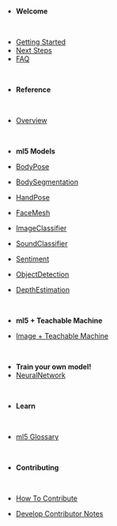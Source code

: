 <div class="sidebar-spacer">&nbsp;</div>

- **Welcome**
<div class="sidebar-section-divider">&nbsp;</div>

- [Getting Started](/)
- [Next Steps](/welcome/next-steps.md)
- [FAQ](/welcome/FAQ.md)

<div class="sidebar-spacer">&nbsp;</div>

- **Reference**
  <div class="sidebar-section-divider">&nbsp;</div>

- [Overview](/reference/overview.md)

<div class="sidebar-spacer">&nbsp;</div>

- **ml5 Models**

- [BodyPose](/reference/bodypose.md)
- [BodySegmentation](/reference/body-segmentation.md)
- [HandPose](/reference/handpose.md)
- [FaceMesh](/reference/facemesh.md)
- [ImageClassifier](/reference/image-classifier.md)
- [SoundClassifier](/reference/sound-classifier.md)
- [Sentiment](/reference/sentiment.md)
- [ObjectDetection](/reference/object-detection.md)
- [DepthEstimation](/reference/depthestimation.md)

<div class="sidebar-spacer">&nbsp;</div>

- **ml5 + Teachable Machine**

- [Image + Teachable Machine](/reference/image-classifier-tm.md)
    <!-- * [Sound + Teachable Machine](/reference/sound-classifier-tm.md) -->
    <!-- * [Pose + Teachable Machine](/reference/pose-estimation-tm.md) -->

<div class="sidebar-spacer">&nbsp;</div>

- **Train your own model!**
- [NeuralNetwork](/reference/neural-network.md)

<div class="sidebar-spacer">&nbsp;</div>

- **Learn**
  <div class="sidebar-section-divider">&nbsp;</div>

- [ml5 Glossary](/learn/ml5-glossary.md)
  <!-- * [Community Tutorial Library](/learn/community-tutorial-library.md) -->

<div class="sidebar-spacer">&nbsp;</div>

- **Contributing**
  <div class="sidebar-section-divider">&nbsp;</div>

- [How To Contribute](/contributing/how-to-contribute.md)
- [Develop Contributor Notes](/contributing/develop-contributor-notes.md)
